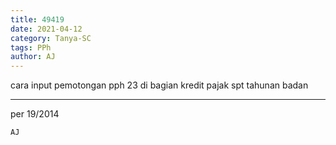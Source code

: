 ```yaml
---
title: 49419
date: 2021-04-12
category: Tanya-SC
tags: PPh
author: AJ
---
```


cara input pemotongan pph 23 di bagian kredit pajak spt tahunan badan

---

per 19/2014

`AJ`
